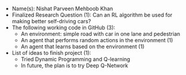 - Name(s): Nishat Parveen Mehboob Khan
- Finalized Research Question (1): Can an RL algorithm be used for making better self-driving cars?
- The following working code in GitHub (3): 
    - An environment: simple road with car in one lane and pedestrian 
    - An agent that performs random actions in the environment (1) 
    - An agent that learns based on the environment (1)
- List of ideas to finish project (1):
    - Tried Dynamic Programming and Q-learning
    - In future, the plan is to try Deep Q-Network
